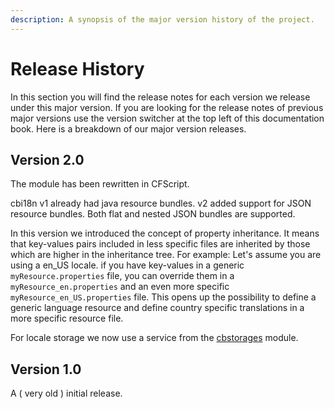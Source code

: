 ```yaml
---
description: A synopsis of the major version history of the project.
---
```


# Release History

In this section you will find the release notes for each version we release under this major version.  If you are looking for the release notes of previous major versions use the version switcher at the top left of this documentation book.  Here is a breakdown of our major version releases.

## Version 2.0

The module has been rewritten in CFScript.&#x20;

cbi18n v1 already had java resource bundles. v2 added support for JSON resource bundles. Both flat and nested JSON bundles are supported.

In this version we introduced the concept of property inheritance. It means that key-values pairs included in less specific files are inherited by those which are higher in the inheritance tree. For example: Let's assume you are using a en\_US locale. if you have key-values in a generic `myResource.properties` file,  you can override them in a `myResource_en.properties` and an even more specific `myResource_en_US.properties` file.  This opens up the possibility to define a generic language resource and define country specific translations in a more specific resource file.&#x20;

For locale storage we now use a service from the [cbstorages](https://www.forgebox.io/view/cbstorages) module.&#x20;

## Version 1.0

A ( very old ) initial release.
